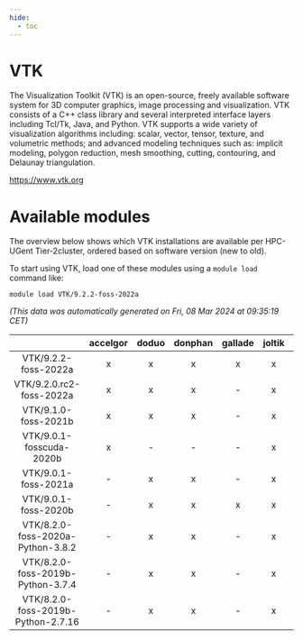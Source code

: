 ```yaml
---
hide:
  - toc
---
```


VTK
===


The Visualization Toolkit (VTK) is an open-source, freely available software system for 3D computer graphics, image processing and visualization. VTK consists of a C++ class library and several interpreted interface layers including Tcl/Tk, Java, and Python. VTK supports a wide variety of visualization algorithms including: scalar, vector, tensor, texture, and volumetric methods; and advanced modeling techniques such as: implicit modeling, polygon reduction, mesh smoothing, cutting, contouring, and Delaunay triangulation.

https://www.vtk.org
# Available modules


The overview below shows which VTK installations are available per HPC-UGent Tier-2cluster, ordered based on software version (new to old).

To start using VTK, load one of these modules using a `module load` command like:

```shell
module load VTK/9.2.2-foss-2022a
```

*(This data was automatically generated on Fri, 08 Mar 2024 at 09:35:19 CET)*  

| |accelgor|doduo|donphan|gallade|joltik|skitty|
| :---: | :---: | :---: | :---: | :---: | :---: | :---: |
|VTK/9.2.2-foss-2022a|x|x|x|x|x|x|
|VTK/9.2.0.rc2-foss-2022a|x|x|x|-|x|x|
|VTK/9.1.0-foss-2021b|x|x|x|-|x|x|
|VTK/9.0.1-fosscuda-2020b|x|-|-|-|x|-|
|VTK/9.0.1-foss-2021a|-|x|x|-|x|x|
|VTK/9.0.1-foss-2020b|-|x|x|x|x|x|
|VTK/8.2.0-foss-2020a-Python-3.8.2|-|x|x|-|x|x|
|VTK/8.2.0-foss-2019b-Python-3.7.4|-|x|x|-|x|x|
|VTK/8.2.0-foss-2019b-Python-2.7.16|-|x|x|-|x|x|
